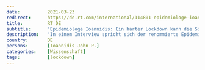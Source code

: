 ```yaml
---
date:          2021-03-23
redirect:      https://de.rt.com/international/114801-epidemiologe-ioannidis-harter-lockdown-kann-situation-sogar-verschlimmern/
title:         RT DE
subtitle:      'Epidemiologe Ioannidis: Ein harter Lockdown kann die Situation sogar verschlimmern'
description:   'In einem Interview spricht sich der renommierte Epidemiologe John Ioannidis erneut gegen harte Lockdowns als zentrales "Werkzeug" gegen COVID-19 aus. Maßnahmen wie Ausgangssperren brächten keinen Nutzen und könnten sogar schaden.'
country:       DE
persons:       [Ioannidis John P.]
categories:    [Wissenschaft]
tags:          [lockdown]
---
```

